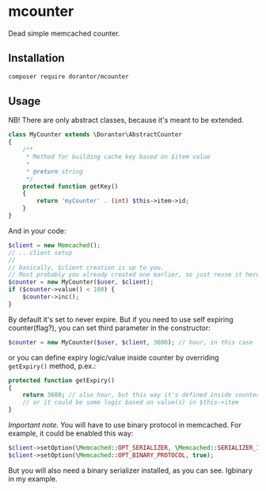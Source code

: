 # mcounter
Dead simple memcached counter.

## Installation

```sh
composer require dorantor/mcounter
```

## Usage

NB! There are only abstract classes, because it's meant to be extended.


```php
class MyCounter extends \Dorantor\AbstractCounter
{
    /**
     * Method for building cache key based on $item value
     *
     * @return string
     */
    protected function getKey()
    {
        return 'myCounter' . (int) $this->item->id;
    }
}
```

And in your code:
```php
$client = new Memcached();
// .. client setup
// 
// basically, $client creation is up to you.
// Most probably you already created one earlier, so just reuse it here.
$counter = new MyCounter($user, $client);
if ($counter->value() < 100) {
    $counter->inc();
}
```

By default it's set to never expire. But if you need to use self
expiring counter(flag?), you can set third parameter in the
constructor:
```php
$counter = new MyCounter($user, $client, 3600); // hour, in this case
```
or you can define expiry logic/value inside counter by overriding
`getExpiry()` method, p.ex.:
```php
protected function getExpiry()
{
    return 3600; // also hour, but this way it's defined inside counter
    // or it could be some logic based on value(s) in $this->item
}
```



*Important note.* You will have to use binary protocol in memcached. 
For example, it could be enabled this way:
```php
$client->setOption(\Memcached::OPT_SERIALIZER, \Memcached::SERIALIZER_IGBINARY);
$client->setOption(\Memcached::OPT_BINARY_PROTOCOL, true);
```
But you will also need a binary serializer installed, as you can see. Igbinary in my example.